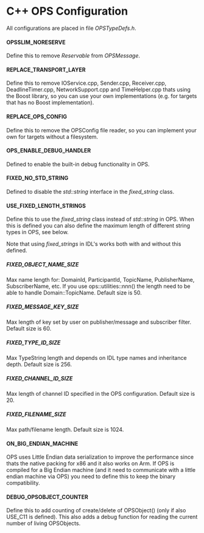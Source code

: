 # C++ OPS Configuration #

All configurations are placed in file *OPSTypeDefs.h*.

#### OPSSLIM_NORESERVE ####
Define this to remove *Reservable* from *OPSMessage*.

#### REPLACE_TRANSPORT_LAYER ####
Define this to remove IOService.cpp, Sender.cpp, Receiver.cpp, DeadlineTimer.cpp, NetworkSupport.cpp and TimeHelper.cpp
thats using the Boost library, so you can use your own implementations (e.g. for targets that has no Boost implementation).

#### REPLACE_OPS_CONFIG ####
Define this to remove the OPSConfig file reader, so you can implement your own for targets without a filesystem.

#### OPS_ENABLE_DEBUG_HANDLER ####
Defined to enable the built-in debug functionality in OPS.

#### FIXED_NO_STD_STRING ####
Defined to disable the *std::string* interface in the *fixed_string* class.

#### USE_FIXED_LENGTH_STRINGS ####
Define this to use the *fixed_string* class instead of *std::string* in OPS. When this is defined you can also define the maximum length of different string types in OPS, see below.

Note that using *fixed_strings* in IDL's works both with and without this defined.

##### FIXED_OBJECT_NAME_SIZE #####
Max name length for: DomainId, ParticipantId, TopicName, PublisherName, SubscriberName, etc.
If you use ops::utilities::nnn() the length need to be able to handle Domain::TopicName.
Default size is 50.

##### FIXED_MESSAGE_KEY_SIZE #####
Max length of key set by user on publisher/message and subscriber filter. Default size is 60.

##### FIXED_TYPE_ID_SIZE #####
Max TypeString length and depends on IDL type names and inheritance depth. Default size is 256.

##### FIXED_CHANNEL_ID_SIZE #####
Max length of channel ID specified in the OPS configuration. Default size is 20.

##### FIXED_FILENAME_SIZE #####
Max path/filename length. Default size is 1024.

#### ON_BIG_ENDIAN_MACHINE ####
OPS uses Little Endian data serialization to improve the performance since
thats the native packing for x86 and it also works on Arm.
If OPS is compiled for a Big Endian machine (and it need to communicate with a
little endian machine via OPS) you need to define this to keep the binary compatibility.

#### DEBUG_OPSOBJECT_COUNTER ####
Define this to add counting of create/delete of OPSObject() (only if also USE_C11 is defined).
This also adds a debug function for reading the current number of living OPSObjects.
